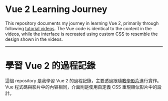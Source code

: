 # Vue 2 Learning Journey

This repository documents my journey in learning Vue 2, primarily through following [tutorial videos]('https://www.youtube.com/watch?v=yo1zTr2b2FY&list=PLEfh-m_KG4dYor8h4Hi2lqKJ0xqNTFh16&index=1). The Vue code is identical to the content in the videos, while the interface is recreated using custom CSS to resemble the design shown in the videos.

---

# 學習 Vue 2 的過程記錄

這個 repository 是我學習 Vue 2 的過程記錄，主要透過跟隨[教學影片]('https://www.youtube.com/watch?v=yo1zTr2b2FY&list=PLEfh-m_KG4dYor8h4Hi2lqKJ0xqNTFh16&index=1)進行實作。Vue 程式碼與影片中的內容相同，介面則是使用自定義 CSS 重現類似影片中的設計。

